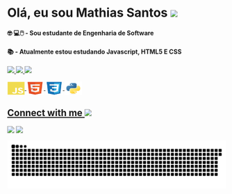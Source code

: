 # Olá, eu sou Mathias Santos <img src=https://raw.githubusercontent.com/TheDudeThatCode/TheDudeThatCode/master/Assets/gandalf_parrot.gif width="30">

<h4>🤓 💻🖱️ - Sou estudante de Engenharia de Software</h4>
<h4>📚 - Atualmente estou estudando Javascript, HTML5 E CSS</h4>
 <div>
  <a href="https://github.com/Mathias-Santos">
  <img height="180em" src="https://github-readme-stats.vercel.app/api?username=mathiasStark&show_icons=true&theme=dark&include_all_commits=true&count_private=true"/>
  <img height="180em" src="https://github-readme-stats.vercel.app/api/top-langs/?username=mathiasStark&layout=compact&langs_count=7&theme=dark"/>
    <img src=https://raw.githubusercontent.com/TheDudeThatCode/TheDudeThatCode/master/Assets/Developer.gif width="110">
  
</div>
  
<div style="display: inline_block"><br>
  <img align="center" alt="Mathias-Js" height="30" width="40" src="https://raw.githubusercontent.com/devicons/devicon/master/icons/javascript/javascript-plain.svg">
  <img align="center" alt="Mathias-HTML" height="30" width="40" src="https://raw.githubusercontent.com/devicons/devicon/master/icons/html5/html5-original.svg">
  <img align="center" alt="Mathias-CSS" height="30" width="40" src="https://raw.githubusercontent.com/devicons/devicon/master/icons/css3/css3-original.svg">
  <img align="center" alt="Mathias-Python" height="30" width="40" src="https://raw.githubusercontent.com/devicons/devicon/master/icons/python/python-original.svg">
</div>
 
  ##
  
  <div>
   <h2>Connect with me <img src=https://raw.githubusercontent.com/TheDudeThatCode/TheDudeThatCode/master/Assets/Handshake.gif width="70"></h2>
  <a href = "mailto:pgo.mathias@gmail.com"><img src="https://img.shields.io/badge/-Gmail-%23333?style=for-the-badge&logo=gmail&logoColor=white" target="_blank"></a>
  <a href="https://www.linkedin.com/in/mathias-santos" target="_blank"><img src="https://img.shields.io/badge/-LinkedIn-%230077B5?style=for-the-badge&logo=linkedin&logoColor=white" target="_blank"></a>       
  </div>
 
 ![Snake animation](https://github.com/mathiasStark/mathiasStark/blob/output/github-contribution-grid-snake.svg)
  


